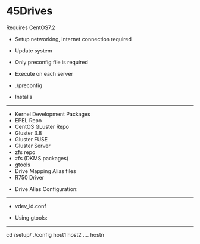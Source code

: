 # 45Drives

Requires CentOS7.2

- Setup networking, Internet connection required
- Update system 
- Only preconfig file is required
- Execute on each server
- ./preconfig

- Installs
----------------------------
* Kernel Development Packages
* EPEL Repo
* CentOS GLuster Repo
* Gluster 3.8
* Gluster FUSE 
* Gluster Server
* zfs repo
* zfs (DKMS packages)
* gtools
* Drive Mapping Alias files
* R750 Driver

- Drive Alias Configuration:
----------------------------
* vdev_id.conf

- Using gtools:
----------------------------
cd /setup/
./config host1 host2 .... hostn



